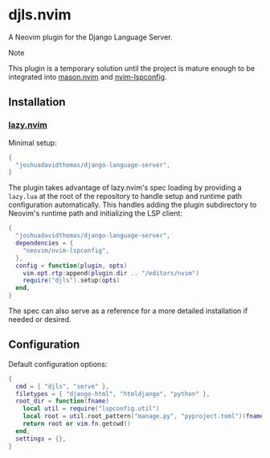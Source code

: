# djls.nvim

A Neovim plugin for the Django Language Server.

> [!NOTE]
> This plugin is a temporary solution until the project is mature enough to be integrated into [mason.nvim](https://github.com/williamboman/mason.nvim) and [nvim-lspconfig](https://github.com/neovim/nvim-lspconfig).

## Installation

### [lazy.nvim](https://github.com/folke/lazy.nvim)

Minimal setup:

```lua
{
  "joshuadavidthomas/django-language-server",
}
```

The plugin takes advantage of lazy.nvim's spec loading by providing a `lazy.lua` at the root of the repository to handle setup and runtime path configuration automatically. This handles adding the plugin subdirectory to Neovim's runtime path and initializing the LSP client:

```lua
{
  "joshuadavidthomas/django-language-server",
  dependencies = {
    "neovim/nvim-lspconfig",
  },
  config = function(plugin, opts)
    vim.opt.rtp:append(plugin.dir .. "/editors/nvim")
    require("djls").setup(opts)
  end,
}
```

The spec can also serve as a reference for a more detailed installation if needed or desired.

## Configuration

Default configuration options:

```lua
{
  cmd = { "djls", "serve" },
  filetypes = { "django-html", "htmldjango", "python" },
  root_dir = function(fname)
    local util = require("lspconfig.util")
    local root = util.root_pattern("manage.py", "pyproject.toml")(fname)
    return root or vim.fn.getcwd()
  end,
  settings = {},
}
```
